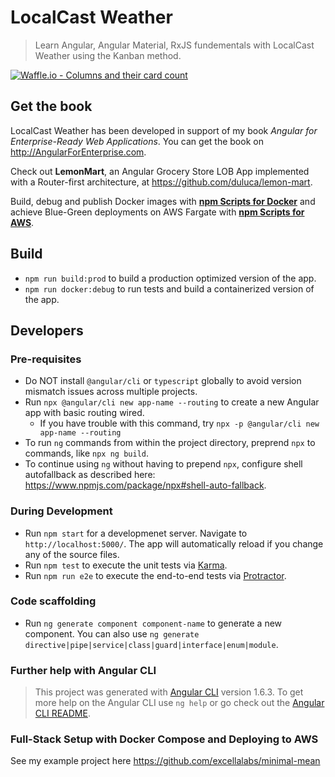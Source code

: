 # LocalCast Weather
> Learn Angular, Angular Material, RxJS fundementals with LocalCast Weather using the Kanban method.

[![Waffle.io - Columns and their card count](https://badge.waffle.io/duluca/local-weather-app.svg?columns=all)](https://waffle.io/duluca/local-weather-app)

## Get the book
LocalCast Weather has been developed in support of my book _Angular for Enterprise-Ready Web Applications_. You can get the book on http://AngularForEnterprise.com.

Check out **LemonMart**, an Angular Grocery Store LOB App implemented with a Router-first architecture, at https://github.com/duluca/lemon-mart.

Build, debug and publish Docker images with [**npm Scripts for Docker**](bit.ly/npmScriptsForDocker) and achieve Blue-Green deployments on AWS Fargate with [**npm Scripts for AWS**](bit.ly/npmScriptsForAWS).

## Build
- `npm run build:prod` to build a production optimized version of the app.
- `npm run docker:debug` to run tests and build a containerized version of the app.

## Developers
### Pre-requisites
- Do NOT install `@angular/cli` or `typescript` globally to avoid version mismatch issues across multiple projects.
- Run `npx @angular/cli new app-name --routing` to create a new Angular app with basic routing wired.
  - If you have trouble with this command, try `npx -p @angular/cli new app-name --routing`
- To run `ng` commands from within the project directory, preprend `npx` to commands, like `npx ng build`.
- To continue using `ng` without having to prepend `npx`, configure shell autofallback as described here: https://www.npmjs.com/package/npx#shell-auto-fallback.
### During Development
- Run `npm start` for a developmenet server. Navigate to `http://localhost:5000/`. The app will automatically reload if you change any of the source files.
- Run `npm test` to execute the unit tests via [Karma](https://karma-runner.github.io).
- Run `npm run e2e` to execute the end-to-end tests via [Protractor](http://www.protractortest.org/).
### Code scaffolding
- Run `ng generate component component-name` to generate a new component. You can also use `ng generate directive|pipe|service|class|guard|interface|enum|module`.
### Further help with Angular CLI
> This project was generated with [Angular CLI](https://github.com/angular/angular-cli) version 1.6.3.
To get more help on the Angular CLI use `ng help` or go check out the [Angular CLI README](https://github.com/angular/angular-cli/blob/master/README.md).
### Full-Stack Setup with Docker Compose and Deploying to AWS
See my example project here https://github.com/excellalabs/minimal-mean
